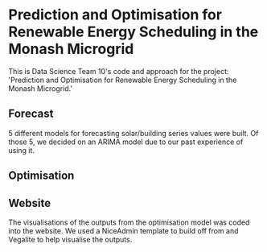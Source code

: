 # Prediction and Optimisation for Renewable Energy Scheduling in the Monash Microgrid
This is Data Science Team 10's code and approach for the project: 'Prediction and Optimisation for Renewable Energy Scheduling in the Monash Microgrid.' 

## Forecast
5 different models for forecasting solar/building series values were built. Of those 5, we decided on an ARIMA model due to our past experience of using it.

## Optimisation 


## Website

The visualisations of the outputs from the optimisation model was coded into the website. We used a NiceAdmin template to build off from and Vegalite to help visualise the outputs. 
